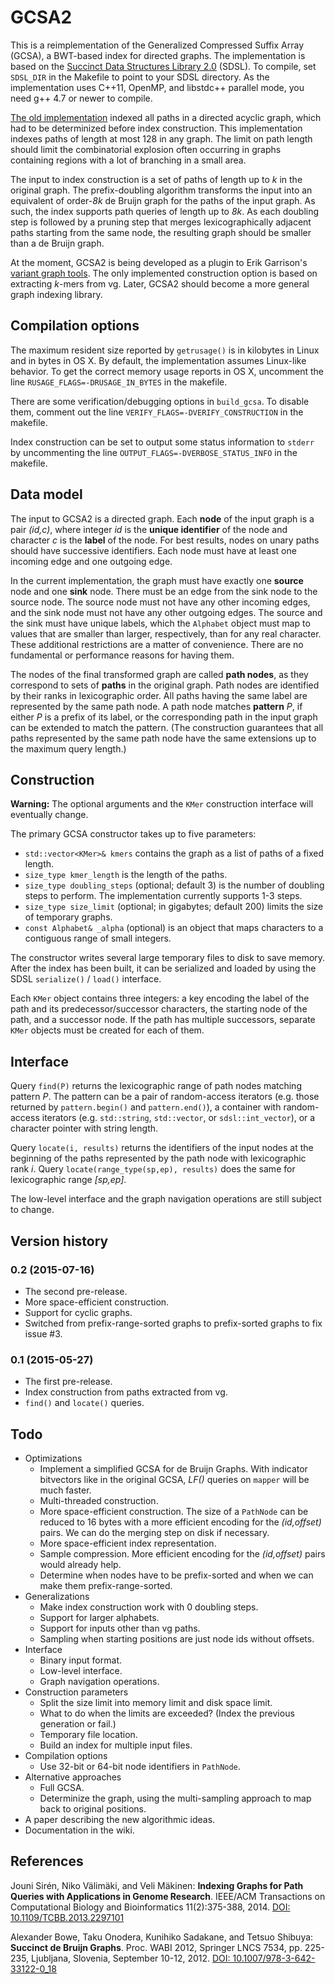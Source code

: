 # GCSA2

This is a reimplementation of the Generalized Compressed Suffix Array (GCSA), a BWT-based index for directed graphs. The implementation is based on the [Succinct Data Structures Library 2.0](https://github.com/simongog/sdsl-lite) (SDSL). To compile, set `SDSL_DIR` in the Makefile to point to your SDSL directory. As the implementation uses C++11, OpenMP, and libstdc++ parallel mode, you need g++ 4.7 or newer to compile.

[The old implementation](http://jltsiren.kapsi.fi/gcsa) indexed all paths in a directed acyclic graph, which had to be determinized before index construction. This implementation indexes paths of length at most 128 in any graph. The limit on path length should limit the combinatorial explosion often occurring in graphs containing regions with a lot of branching in a small area.

The input to index construction is a set of paths of length up to *k* in the original graph. The prefix-doubling algorithm transforms the input into an equivalent of order-*8k* de Bruijn graph for the paths of the input graph. As such, the index supports path queries of length up to *8k*. As each doubling step is followed by a pruning step that merges lexicographically adjacent paths starting from the same node, the resulting graph should be smaller than a de Bruijn graph.

At the moment, GCSA2 is being developed as a plugin to Erik Garrison's [variant graph tools](https://github.com/ekg/vg). The only implemented construction option is based on extracting *k*-mers from vg. Later, GCSA2 should become a more general graph indexing library.

## Compilation options

The maximum resident size reported by `getrusage()` is in kilobytes in Linux and in bytes in OS X. By default, the implementation assumes Linux-like behavior. To get the correct memory usage reports in OS X, uncomment the line `RUSAGE_FLAGS=-DRUSAGE_IN_BYTES` in the makefile.

There are some verification/debugging options in `build_gcsa`. To disable them, comment out the line `VERIFY_FLAGS=-DVERIFY_CONSTRUCTION` in the makefile.

Index construction can be set to output some status information to `stderr` by uncommenting the line `OUTPUT_FLAGS=-DVERBOSE_STATUS_INFO` in the makefile.

## Data model

The input to GCSA2 is a directed graph. Each **node** of the input graph is a pair *(id,c)*, where integer *id* is the **unique identifier** of the node and character *c* is the **label** of the node. For best results, nodes on unary paths should have successive identifiers. Each node must have at least one incoming edge and one outgoing edge.

In the current implementation, the graph must have exactly one **source** node and one **sink** node. There must be an edge from the sink node to the source node. The source node must not have any other incoming edges, and the sink node must not have any other outgoing edges. The source and the sink must have unique labels, which the `Alphabet` object must map to values that are smaller than larger, respectively, than for any real character. These additional restrictions are a matter of convenience. There are no fundamental or performance reasons for having them.

The nodes of the final transformed graph are called **path nodes**, as they correspond to sets of **paths** in the original graph. Path nodes are identified by their ranks in lexicographic order. All paths having the same label are represented by the same path node. A path node matches **pattern** *P*, if either *P* is a prefix of its label, or the corresponding path in the input graph can be extended to match the pattern. (The construction guarantees that all paths represented by the same path node have the same extensions up to the maximum query length.)

## Construction

**Warning:** The optional arguments and the `KMer` construction interface will eventually change.

The primary GCSA constructor takes up to five parameters:

* `std::vector<KMer>& kmers` contains the graph as a list of paths of a fixed length.
* `size_type kmer_length` is the length of the paths.
* `size_type doubling_steps` (optional; default 3) is the number of doubling steps to perform. The implementation currently supports 1-3 steps.
* `size_type size_limit` (optional; in gigabytes; default 200) limits the size of temporary graphs.
* `const Alphabet& _alpha` (optional) is an object that maps characters to a contiguous range of small integers.

The constructor writes several large temporary files to disk to save memory. After the index has been built, it can be serialized and loaded by using the SDSL `serialize()` / `load()` interface.

Each `KMer` object contains three integers: a key encoding the label of the path and its predecessor/successor characters, the starting node of the path, and a successor node. If the path has multiple successors, separate `KMer` objects must be created for each of them.

## Interface

Query `find(P)` returns the lexicographic range of path nodes matching pattern *P*. The pattern can be a pair of random-access iterators (e.g. those returned by `pattern.begin()` and `pattern.end()`), a container with random-access iterators (e.g. `std::string`, `std::vector`, or `sdsl::int_vector`), or a character pointer with string length.

Query `locate(i, results)` returns the identifiers of the input nodes at the beginning of the paths represented by the path node with lexicographic rank *i*. Query `locate(range_type(sp,ep), results)` does the same for lexicographic range *[sp,ep]*.

The low-level interface and the graph navigation operations are still subject to change.

## Version history

### 0.2 (2015-07-16)

* The second pre-release.
* More space-efficient construction.
* Support for cyclic graphs.
* Switched from prefix-range-sorted graphs to prefix-sorted graphs to fix issue #3.

### 0.1 (2015-05-27)

* The first pre-release.
* Index construction from paths extracted from vg.
* `find()` and `locate()` queries.

## Todo

* Optimizations
  * Implement a simplified GCSA for de Bruijn Graphs. With indicator bitvectors like in the original GCSA, *LF()* queries on `mapper` will be much faster.
  * Multi-threaded construction.
  * More space-efficient construction. The size of a `PathNode` can be reduced to 16 bytes with a more efficient encoding for the *(id,offset)* pairs. We can do the merging step on disk if necessary.
  * More space-efficient index representation.
  * Sample compression. More efficient encoding for the *(id,offset)* pairs would already help.
  * Determine when nodes have to be prefix-sorted and when we can make them prefix-range-sorted.
* Generalizations
  * Make index construction work with 0 doubling steps.
  * Support for larger alphabets.
  * Support for inputs other than vg paths.
  * Sampling when starting positions are just node ids without offsets.
* Interface
  * Binary input format.
  * Low-level interface.
  * Graph navigation operations.
* Construction parameters
  * Split the size limit into memory limit and disk space limit.
  * What to do when the limits are exceeded? (Index the previous generation or fail.)
  * Temporary file location.
  * Build an index for multiple input files.
* Compilation options
  * Use 32-bit or 64-bit node identifiers in `PathNode`.
* Alternative approaches
  * Full GCSA.
  * Determinize the graph, using the multi-sampling approach to map back to original positions.
* A paper describing the new algorithmic ideas.
* Documentation in the wiki.

## References

Jouni Sirén, Niko Välimäki, and Veli Mäkinen: **Indexing Graphs for Path Queries with Applications in Genome Research**.
IEEE/ACM Transactions on Computational Biology and Bioinformatics 11(2):375-388, 2014.
[DOI: 10.1109/TCBB.2013.2297101](http://dx.doi.org/10.1109/TCBB.2013.2297101)

Alexander Bowe, Taku Onodera, Kunihiko Sadakane, and Tetsuo Shibuya: **Succinct de Bruijn Graphs**.
Proc. WABI 2012, Springer LNCS 7534, pp. 225-235, Ljubljana, Slovenia, September 10-12, 2012.
[DOI: 10.1007/978-3-642-33122-0_18](http://dx.doi.org/10.1007/978-3-642-33122-0_18)
